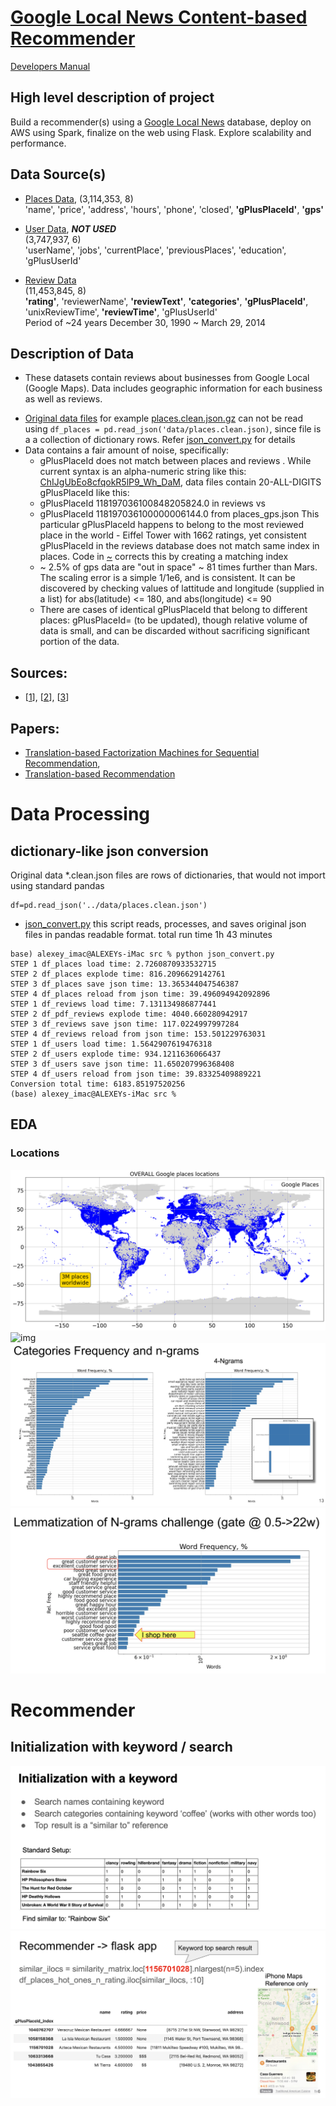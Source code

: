 # [Google Local News Content-based Recommender](https://docs.google.com/presentation/d/1QKpEJZxsz7VvZhyjyRCmVpDFfDcbT5D-QfCfP0AfMNw/edit?usp=sharing)

[Developers Manual](Developers_Manual.md)

## High level description of project
Build a recommender(s) using a [Google Local News](https://cseweb.ucsd.edu/~jmcauley/datasets.html#google_local) database, deploy on AWS using Spark, finalize on the web using Flask. Explore scalability and performance.<br />
## Data Source(s)
* [Places Data](http://deepyeti.ucsd.edu/jmcauley/datasets/googlelocal/places.clean.json.gz),
(3,114,353, 8)<br /> 'name', 'price', 'address', 'hours', 'phone', 'closed', **'gPlusPlaceId'**, **'gps'**

* [User Data](http://deepyeti.ucsd.edu/jmcauley/datasets/googlelocal/users.clean.json.gz), _**NOT USED**_<br /> (3,747,937, 6)<br />
'userName', 'jobs', 'currentPlace', 'previousPlaces', 'education', 'gPlusUserId'
* [Review Data](http://deepyeti.ucsd.edu/jmcauley/datasets/googlelocal/reviews.clean.json.gz)<br />(11,453,845, 8)<br />
**'rating'**, 'reviewerName', **'reviewText'**, **'categories'**, **'gPlusPlaceId'**, 'unixReviewTime', **'reviewTime'**, 'gPlusUserId'<br />Period of ~24 years December 30, 1990 ~ March 29, 2014


## Description of Data
- These datasets contain reviews about businesses from Google Local (Google Maps). Data includes geographic information for each business as well as reviews.<br />
* [Original data files](https://cseweb.ucsd.edu/~jmcauley/datasets.html#google_local) for example [places.clean.json.gz](http://deepyeti.ucsd.edu/jmcauley/datasets/googlelocal/places.clean.json.gz) can not be read using
    `df_places = pd.read_json('data/places.clean.json)`, since file is a a collection of dictionary rows. Refer [json_convert.py](src/json_convert.py) for details
* Data contains a fair amount of noise, specifically:
    * gPlusPlaceId does not match between places and reviews [](). While current syntax is an alpha-numeric string like this: [ChIJgUbEo8cfqokR5lP9_Wh_DaM](https://developers.google.com/maps/documentation/places/web-service/place-idu), data files contain 20-ALL-DIGITS gPlusPlaceId like this:
    * gPlusPlaceId 118197036100848205824.0 in reviews vs
    * gPlusPlaceId 118197036100000006144.0 from places_gps.json
    This particular gPlusPlaceId happens to belong to the most reviewed place in the world - Eiffel Tower with 1662 ratings, yet consistent gPlusPlaceId in the reviews database does not match same index in places. Code in [~](src/Alexey.ipynb) corrects this by creating a matching index
    * ~ 2.5% of gps data are "out in space" ~ 81 times further than Mars. The scaling error is a simple 1/1e6, and is consistent. It can be discovered by checking values of lattitude and longitude (supplied in a list) for abs(latitude) <= 180, and abs(longitude) <= 90
    * There are cases of identical gPlusPlaceId that belong to different places: gPlusPlaceId= (to be updated), though relative volume of data is small, and can be discarded without sacrificing significant portion of the data.


## Sources:
* [[1](https://cseweb.ucsd.edu/~jmcauley/datasets.html#google_local)], [[2](http://cseweb.ucsd.edu/~jmcauley/pdfs/recsys18a.pdf)], [[3](http://cseweb.ucsd.edu/~jmcauley/pdfs/recsys17.pdf)]<br />

## Papers:
* [Translation-based Factorization Machines for Sequential Recommendation](http://cseweb.ucsd.edu/~jmcauley/pdfs/recsys18a.pdf),
* [Translation-based Recommendation](http://cseweb.ucsd.edu/~jmcauley/pdfs/recsys17.pdf)


# Data Processing
## dictionary-like json conversion
Original data *.clean.json files are rows of dictionaries, that would not import using standard pandas
```
df=pd.read_json('../data/places.clean.json')
```

* [json_convert.py](src/json_convert.py) this script reads, processes, and saves original json files in pandas readable format. total run time 1h 43 minutes
```
base) alexey_imac@ALEXEYs-iMac src % python json_convert.py
STEP 1 df_places load time: 2.7260870933532715
STEP 2 df_places explode time: 816.2096629142761
STEP 3 df_places save json time: 13.365344047546387
STEP 4 df_places reload from json time: 39.496094942092896
STEP 1 df_reviews load time: 7.131134986877441
STEP 2 df_pdf_reviews explode time: 4040.660280942917
STEP 3 df_reviews save json time: 117.0224997997284
STEP 4 df_reviews reload from json time: 153.501229763031
STEP 1 df_users load time: 1.5642907619476318
STEP 2 df_users explode time: 934.1211636066437
STEP 3 df_users save json time: 11.650207996368408
STEP 4 df_users reload from json time: 39.83325409889221
Conversion total time: 6183.85197520256
(base) alexey_imac@ALEXEYs-iMac src %
```
## EDA
### Locations
![img](img/Places_TOTAL.png)
![img](img/RATINGS.png)
![img](img/CATEGORIES.png)
![img](img/REVIEWS_n-grams.png)


# Recommender
## Initialization with keyword / search
![img](img/INITIALIZATION.png)
![img](img/RECOMMENDER.png)
